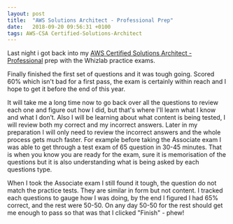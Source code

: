 ```yaml
---
layout: post
title:  "AWS Solutions Architect - Professional Prep"
date:   2018-09-20 09:56:31 +0100
tags: AWS-CSA Certified-Solutions-Architect
---
```


Last night i got back into my [AWS Certified Solutions Architect - Professional](https://aws.amazon.com/certification/certified-solutions-architect-professional/) prep with the Whizlab practice exams.

Finally finished the first set of questions and it was tough going. Scored 60% which isn't bad for a first pass, the exam is certainly within reach and I hope to get it before the end of this year.

It will take me a long time now to go back over all the questions to review each one and figure out how I did, but that's where I'll learn what I know and what I don’t. Also I will be learning about what content is being tested, I will review both my correct and my incorrect answers. Later in my preparation I will only need to review the incorrect answers and the whole process gets much faster. For example before taking the Associate exam I was able to get through a test exam of 65 question in 30-45 minutes. That is when you know you are ready for the exam, sure it is memorisation of the questions but it is also understanding what is being asked by each questions type.

When I took the Associate exam I still found it tough, the question do not match the practice tests. They are similar in form but not content. I tracked each questions to gauge how I was doing, by the end I figured I had 65% correct, and the rest were 50-50. On any day 50-50 for the rest should get me enough to pass so that was that I clicked "Finish" - phew!